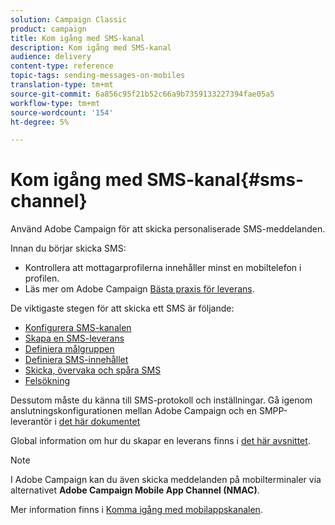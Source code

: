 ```yaml
---
solution: Campaign Classic
product: campaign
title: Kom igång med SMS-kanal
description: Kom igång med SMS-kanal
audience: delivery
content-type: reference
topic-tags: sending-messages-on-mobiles
translation-type: tm+mt
source-git-commit: 6a856c95f21b52c66a9b7359133227394fae05a5
workflow-type: tm+mt
source-wordcount: '154'
ht-degree: 5%

---
```



# Kom igång med SMS-kanal{#sms-channel}


Använd Adobe Campaign för att skicka personaliserade SMS-meddelanden.

Innan du börjar skicka SMS:

* Kontrollera att mottagarprofilerna innehåller minst en mobiltelefon i profilen.
* Läs mer om Adobe Campaign [Bästa praxis för leverans](../../delivery/using/delivery-best-practices.md).

De viktigaste stegen för att skicka ett SMS är följande:

* [Konfigurera SMS-kanalen](sms-set-up.md)
* [Skapa en SMS-leverans](sms-create.md)
* [Definiera målgruppen](sms-create.md#selecting-the-target-population)
* [Definiera SMS-innehållet](sms-create.md#defining-the-sms-content)
* [Skicka, övervaka och spåra SMS](sms-send.md)
* [Felsökning](troubleshooting-sms.md)

Dessutom måste du känna till SMS-protokoll och inställningar. Gå igenom anslutningskonfigurationen mellan Adobe Campaign och en SMPP-leverantör i [det här dokumentet](sms-protocol.md)

Global information om hur du skapar en leverans finns i [det här avsnittet](../../delivery/using/steps-about-delivery-creation-steps.md).

>[!NOTE]
>
>I Adobe Campaign kan du även skicka meddelanden på mobilterminaler via alternativet **Adobe Campaign Mobile App Channel (NMAC)**.
> 
>Mer information finns i [Komma igång med mobilappskanalen](../../delivery/using/about-mobile-app-channel.md).

